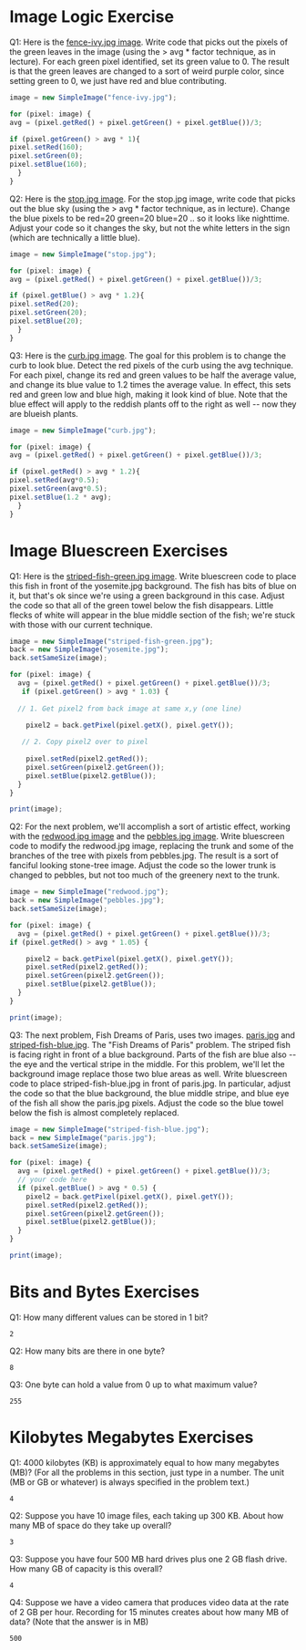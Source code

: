 
# Image Logic Exercise

Q1: Here is the [fence-ivy.jpg image](https://lagunita.stanford.edu/c4x/Engineering/CS101/asset/fence-ivy.jpg). Write code that picks out the pixels of the green leaves in the image (using the > avg * factor technique, as in lecture). For each green pixel identified, set its green value to 0. The result is that the green leaves are changed to a sort of weird purple color, since setting green to 0, we just have red and blue contributing.

```javascript
image = new SimpleImage("fence-ivy.jpg");

for (pixel: image) {
avg = (pixel.getRed() + pixel.getGreen() + pixel.getBlue())/3;

if (pixel.getGreen() > avg * 1){
pixel.setRed(160);
pixel.setGreen(0);
pixel.setBlue(160);
  }
}
```

Q2: Here is the [stop.jpg image](https://lagunita.stanford.edu/c4x/Engineering/CS101/asset/stop.jpg). For the stop.jpg image, write code that picks out the blue sky (using the > avg * factor technique, as in lecture). Change the blue pixels to be red=20 green=20 blue=20 .. so it looks like nighttime. Adjust your code so it changes the sky, but not the white letters in the sign (which are technically a little blue).

```javascript
image = new SimpleImage("stop.jpg");

for (pixel: image) {
avg = (pixel.getRed() + pixel.getGreen() + pixel.getBlue())/3;

if (pixel.getBlue() > avg * 1.2){
pixel.setRed(20);
pixel.setGreen(20);
pixel.setBlue(20);
  }
}
```

Q3: Here is the [curb.jpg image](https://lagunita.stanford.edu/c4x/Engineering/CS101/asset/curb.jpg). The goal for this problem is to change the curb to look blue. Detect the red pixels of the curb using the avg technique. For each pixel, change its red and green values to be half the average value, and change its blue value to 1.2 times the average value. In effect, this sets red and green low and blue high, making it look kind of blue. Note that the blue effect will apply to the reddish plants off to the right as well -- now they are blueish plants.

```javascript
image = new SimpleImage("curb.jpg");

for (pixel: image) {
avg = (pixel.getRed() + pixel.getGreen() + pixel.getBlue())/3;

if (pixel.getRed() > avg * 1.2){
pixel.setRed(avg*0.5);
pixel.setGreen(avg*0.5);
pixel.setBlue(1.2 * avg);
  }
}
```

# Image Bluescreen Exercises

Q1: Here is the [striped-fish-green.jpg image](https://lagunita.stanford.edu/c4x/Engineering/CS101/asset/striped-fish-green.jpg). Write bluescreen code to place this fish in front of the yosemite.jpg background. The fish has bits of blue on it, but that's ok since we're using a green background in this case. Adjust the code so that all of the green towel below the fish disappears. Little flecks of white will appear in the blue middle section of the fish; we're stuck with those with our current technique.

```javascript
image = new SimpleImage("striped-fish-green.jpg");
back = new SimpleImage("yosemite.jpg");
back.setSameSize(image);

for (pixel: image) {
  avg = (pixel.getRed() + pixel.getGreen() + pixel.getBlue())/3;
   if (pixel.getGreen() > avg * 1.03) {
   
  // 1. Get pixel2 from back image at same x,y (one line)
  
    pixel2 = back.getPixel(pixel.getX(), pixel.getY());

   // 2. Copy pixel2 over to pixel
   
    pixel.setRed(pixel2.getRed());
    pixel.setGreen(pixel2.getGreen());
    pixel.setBlue(pixel2.getBlue());
  }
}

print(image);
```
Q2: For the next problem, we'll accomplish a sort of artistic effect, working with the [redwood.jpg image](https://lagunita.stanford.edu/assets/courseware/v1/6487ea9f87a143966e9fb26217f2fae4/c4x/Engineering/CS101/asset/redwood.jpg) and the [pebbles.jpg image](https://lagunita.stanford.edu/assets/courseware/v1/a51b79b6149a16518c1eaf524cb574f7/c4x/Engineering/CS101/asset/pebbles.jpg). Write bluescreen code to modify the redwood.jpg image, replacing the trunk and some of the branches of the tree with pixels from pebbles.jpg. The result is a sort of fanciful looking stone-tree image. Adjust the code so the lower trunk is changed to pebbles, but not too much of the greenery next to the trunk.

```javascript
image = new SimpleImage("redwood.jpg");
back = new SimpleImage("pebbles.jpg");
back.setSameSize(image);

for (pixel: image) {
  avg = (pixel.getRed() + pixel.getGreen() + pixel.getBlue())/3;
if (pixel.getRed() > avg * 1.05) {

    pixel2 = back.getPixel(pixel.getX(), pixel.getY());
    pixel.setRed(pixel2.getRed());
    pixel.setGreen(pixel2.getGreen());
    pixel.setBlue(pixel2.getBlue());
  }
}

print(image);
```

Q3: The next problem, Fish Dreams of Paris, uses two images. [paris.jpg](https://lagunita.stanford.edu/assets/courseware/v1/7d61016dbb9ee943757ed9d41a890a98/c4x/Engineering/CS101/asset/paris.jpg) and [striped-fish-blue.jpg](https://lagunita.stanford.edu/assets/courseware/v1/ffca530896a4e0a5544333235a395bf1/c4x/Engineering/CS101/asset/striped-fish-blue.jpg). The "Fish Dreams of Paris" problem.
The striped fish is facing right in front of a blue background. Parts of the fish are blue also -- the eye and the vertical stripe in the middle. For this problem, we'll let the background image replace those two blue areas as well.
Write bluescreen code to place striped-fish-blue.jpg in front of paris.jpg. In particular, adjust the code so that the blue background, the blue middle stripe, and blue eye of the fish all show the paris.jpg pixels. Adjust the code so the blue towel below the fish is almost completely replaced.

```javascript
image = new SimpleImage("striped-fish-blue.jpg");
back = new SimpleImage("paris.jpg");
back.setSameSize(image);

for (pixel: image) {
  avg = (pixel.getRed() + pixel.getGreen() + pixel.getBlue())/3;
  // your code here
  if (pixel.getBlue() > avg * 0.5) {
    pixel2 = back.getPixel(pixel.getX(), pixel.getY());
    pixel.setRed(pixel2.getRed());
    pixel.setGreen(pixel2.getGreen());
    pixel.setBlue(pixel2.getBlue());
  }
}

print(image);
```

# Bits and Bytes Exercises

Q1: How many different values can be stored in 1 bit?

```
2
```

Q2: How many bits are there in one byte?

```
8
```

Q3: One byte can hold a value from 0 up to what maximum value?

```
255
```

# Kilobytes Megabytes Exercises

Q1: 4000 kilobytes (KB) is approximately equal to how many megabytes (MB)? (For all the problems in this section, just type in a number. The unit (MB or GB or whatever) is always specified in the problem text.)

```
4
```

Q2: Suppose you have 10 image files, each taking up 300 KB. About how many MB of space do they take up overall?

```
3
```

Q3: Suppose you have four 500 MB hard drives plus one 2 GB flash drive. How many GB of capacity is this overall?

```
4
```

Q4: Suppose we have a video camera that produces video data at the rate of 2 GB per hour. Recording for 15 minutes creates about how many MB of data? (Note that the answer is in MB)

```
500
```
